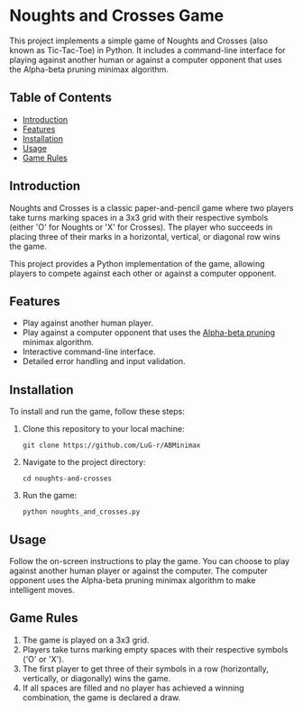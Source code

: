 # Noughts and Crosses Game
This project implements a simple game of Noughts and Crosses (also known as Tic-Tac-Toe) in Python. It includes a command-line interface for playing against another human or against a computer opponent that uses the Alpha-beta pruning minimax algorithm.

## Table of Contents
- [Introduction](#introduction)
- [Features](#features)
- [Installation](#installation)
- [Usage](#usage)
- [Game Rules](#game-rules)

## Introduction
Noughts and Crosses is a classic paper-and-pencil game where two players take turns marking spaces in a 3x3 grid with their respective symbols (either 'O' for Noughts or 'X' for Crosses). The player who succeeds in placing three of their marks in a horizontal, vertical, or diagonal row wins the game.

This project provides a Python implementation of the game, allowing players to compete against each other or against a computer opponent.

## Features
- Play against another human player.
- Play against a computer opponent that uses the [Alpha-beta pruning](https://en.wikipedia.org/wiki/Alpha%E2%80%93beta_pruning) minimax algorithm.
- Interactive command-line interface.
- Detailed error handling and input validation.

## Installation
To install and run the game, follow these steps:

1. Clone this repository to your local machine:
   ```
   git clone https://github.com/LuG-r/ABMinimax
   ```

2. Navigate to the project directory:
   ```
   cd noughts-and-crosses
   ```

3. Run the game:
   ```
   python noughts_and_crosses.py
   ```

## Usage
Follow the on-screen instructions to play the game. You can choose to play against another human player or against the computer. The computer opponent uses the Alpha-beta pruning minimax algorithm to make intelligent moves.

## Game Rules
1. The game is played on a 3x3 grid.
2. Players take turns marking empty spaces with their respective symbols ('O' or 'X').
3. The first player to get three of their symbols in a row (horizontally, vertically, or diagonally) wins the game.
4. If all spaces are filled and no player has achieved a winning combination, the game is declared a draw.

